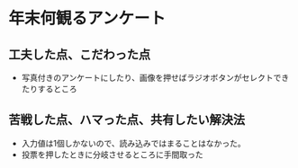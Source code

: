 # 年末何観るアンケート

## 工夫した点、こだわった点
- 写真付きのアンケートにしたり、画像を押せばラジオボタンがセレクトできたりするところ

## 苦戦した点、ハマった点、共有したい解決法
- 入力値は1個しかないので、読み込みではまることはなかった。
- 投票を押したときに分岐させるところに手間取った